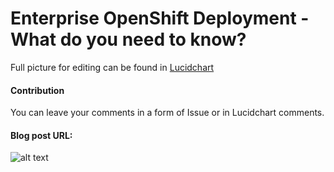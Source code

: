 # Enterprise OpenShift Deployment - What do you need to know?

Full picture for editing can be found in [Lucidchart](https://www.lucidchart.com/invitations/accept/70f2025f-83ff-4157-88e6-c10e45a40dbb)

#### Contribution
You can leave your comments in a form of Issue or in Lucidchart comments.

#### Blog post URL:
<TBC>

![alt text](https://github.com/mangirdaz/ocp-mindmap/raw/master/img/ocp-deployment.png "Logo Title Text 1")
 

